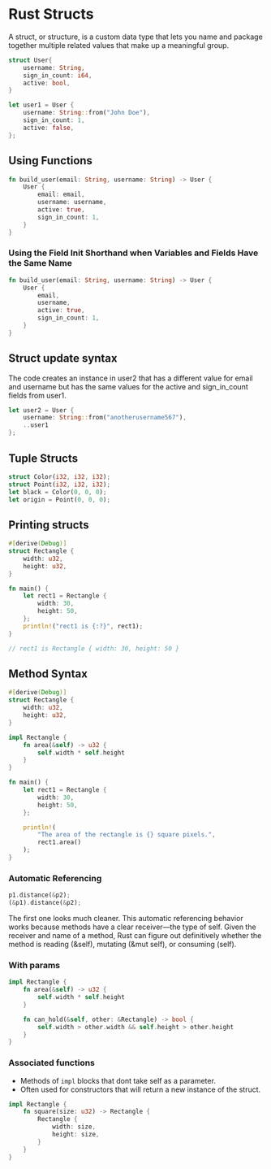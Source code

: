 # Rust Structs

A struct, or structure, is a custom data type that lets you name and package together multiple related values that make up a meaningful group.

```rust
struct User{
    username: String,
    sign_in_count: i64,
    active: bool,
}

let user1 = User {
    username: String::from("John Doe"),
    sign_in_count: 1,
    active: false,
};
```

## Using Functions

```rust
fn build_user(email: String, username: String) -> User {
    User {
        email: email,
        username: username,
        active: true,
        sign_in_count: 1,
    }
}
```

### Using the Field Init Shorthand when Variables and Fields Have the Same Name

```rust
fn build_user(email: String, username: String) -> User {
    User {
        email,
        username,
        active: true,
        sign_in_count: 1,
    }
}
```

## Struct update syntax

The code creates an instance in user2 that has a different value for email and username but has the same values for the active and sign_in_count fields from user1.

```rust
let user2 = User {
    username: String::from("anotherusername567"),
    ..user1
};
```

## Tuple Structs

```rust
struct Color(i32, i32, i32);
struct Point(i32, i32, i32);
let black = Color(0, 0, 0);
let origin = Point(0, 0, 0);
```

## Printing structs

```rust
#[derive(Debug)]
struct Rectangle {
    width: u32,
    height: u32,
}

fn main() {
    let rect1 = Rectangle {
        width: 30,
        height: 50,
    };
    println!("rect1 is {:?}", rect1);
}

// rect1 is Rectangle { width: 30, height: 50 }
```

## Method Syntax

```rust
#[derive(Debug)]
struct Rectangle {
    width: u32,
    height: u32,
}

impl Rectangle {
    fn area(&self) -> u32 {
        self.width * self.height
    }
}

fn main() {
    let rect1 = Rectangle {
        width: 30,
        height: 50,
    };

    println!(
        "The area of the rectangle is {} square pixels.",
        rect1.area()
    );
}
```

### Automatic Referencing

```rust
p1.distance(&p2);
(&p1).distance(&p2);
```

The first one looks much cleaner. This automatic referencing behavior works because methods have a clear receiver—the type of self. Given the receiver and name of a method, Rust can figure out definitively whether the method is reading (&self), mutating (&mut self), or consuming (self).

### With params

```rust
impl Rectangle {
    fn area(&self) -> u32 {
        self.width * self.height
    }

    fn can_hold(&self, other: &Rectangle) -> bool {
        self.width > other.width && self.height > other.height
    }
}
```

### Associated functions

- Methods of <code>impl</code> blocks that dont take self as a parameter.
- Often used for constructors that will return a new instance of the struct.

```rust
impl Rectangle {
    fn square(size: u32) -> Rectangle {
        Rectangle {
            width: size,
            height: size,
        }
    }
}
```

